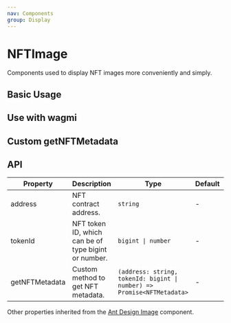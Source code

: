 ```yaml
---
nav: Components
group: Display
---
```


# NFTImage

Components used to display NFT images more conveniently and simply.

## Basic Usage

<code src="./demos/basic.tsx"></code>

## Use with wagmi

<code src="./demos/wagmi.tsx"></code>

## Custom getNFTMetadata

<code src="./demos/customGetNFTMetadata.tsx"></code>

## API

| Property | Description | Type | Default | Version |
| --- | --- | --- | --- | --- |
| address | NFT contract address. | `string` | - | - |
| tokenId | NFT token ID, which can be of type bigint or number. | `bigint \| number` | - | - |
| getNFTMetadata | Custom method to get NFT metadata. | `(address: string, tokenId: bigint \| number) => Promise<NFTMetadata>` | - | - |

Other properties inherited from the [Ant Design Image](https://ant-design.antgroup.com/components/image) component.
